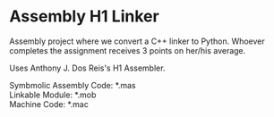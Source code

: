 # Assembly H1 Linker
Assembly project where we convert a C++ linker to Python.  Whoever completes the assignment receives 3 points on her/his average.

Uses Anthony J. Dos Reis's H1 Assembler.

Symbmolic Assembly Code: *.mas <br />
Linkable Module: *.mob <br />
Machine Code: *.mac <br />
